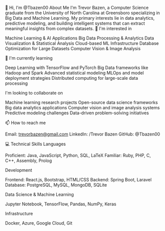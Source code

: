 👋 Hi, I'm @Tbazen00
About Me
I'm Trevor Bazen, a Computer Science graduate from the University of North Carolina at Greensboro specializing in Big Data and Machine Learning. My primary interests lie in data analytics, predictive modeling, and building intelligent systems that can extract meaningful insights from complex datasets.
👀 I'm interested in

Machine Learning & AI Applications
Big Data Processing & Analytics
Data Visualization & Statistical Analysis
Cloud-based ML Infrastructure
Database Optimization for Large Datasets
Computer Vision & Image Analysis

🌱 I'm currently learning

Deep Learning with TensorFlow and PyTorch
Big Data frameworks like Hadoop and Spark
Advanced statistical modeling
MLOps and model deployment strategies
Distributed computing for large-scale data processing

 I'm looking to collaborate on

Machine learning research projects
Open-source data science frameworks
Big data analytics applications
Computer vision and image analysis systems
Predictive modeling challenges
Data-driven problem-solving initiatives

📫 How to reach me

Email: trevorbazen@gmail.com
LinkedIn: /Trevor Bazen
GitHub: @Tbazen00

💻 Technical Skills
Languages

Proficient: Java, JavaScript, Python, SQL, LaTeX
Familiar: Ruby, PHP, C, C++, Assembly, Prolog

Development

Frontend: React.js, Bootstrap, HTML/CSS
Backend: Spring Boot, Laravel
Database: PostgreSQL, MySQL, MongoDB, SQLite

Data Science & Machine Learning

Jupyter Notebook, TensorFlow, Pandas, NumPy, Keras

Infrastructure

Docker, Azure, Google Cloud, Git

<!---
Tbazen00/Tbazen00 is a ✨ special ✨ repository because its `README.md` (this file) appears on your GitHub profile.
You can click the Preview link to take a look at your changes.
--->
